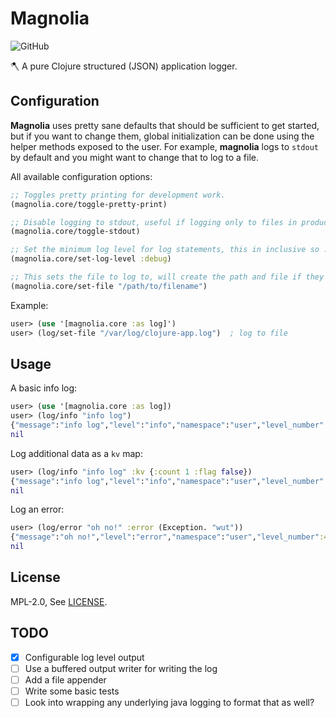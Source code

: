 # Magnolia

<img alt="GitHub" src="https://img.shields.io/github/license/rgrmrts/magnolia">

🪓 A pure Clojure structured (JSON) application logger.

## Configuration

**Magnolia** uses pretty sane defaults that should be sufficient to get started, but if you want to change them, global initialization can be done using the helper methods exposed to the user. For example, **magnolia** logs to `stdout` by default and you might want to change that to log to a file.

All available configuration options:

``` clojure
;; Toggles pretty printing for development work.
(magnolia.core/toggle-pretty-print)

;; Disable logging to stdout, useful if logging only to files in production environments.
(magnolia.core/toggle-stdout)

;; Set the minimum log level for log statements, this in inclusive so :debug is the most permissive, :warn will only log warnings and higher (see level-mapping).
(magnolia.core/set-log-level :debug)

;; This sets the file to log to, will create the path and file if they don't already exist.
(magnolia.core/set-file "/path/to/filename")
```

Example:

``` clojure
user> (use '[magnolia.core :as log]')
user> (log/set-file "/var/log/clojure-app.log")  ; log to file
```

## Usage

A basic info log:

``` clojure
user> (use '[magnolia.core :as log])
user> (log/info "info log")
{"message":"info log","level":"info","namespace":"user","level_number":20,"timestamp":"2020-07-21T23:13:35.990164Z"}
nil
```

Log additional data as a `kv` map:

``` clojure
user> (log/info "info log" :kv {:count 1 :flag false})
{"message":"info log","level":"info","namespace":"user","level_number":20,"timestamp":"2020-07-21T23:14:29.114702Z","kv":{"count":1,"flag":false}}
nil
```

Log an error:

``` clojure
user> (log/error "oh no!" :error (Exception. "wut"))
{"message":"oh no!","level":"error","namespace":"user","level_number":40,"timestamp":"2020-07-21T23:15:05.447581Z","error":"java.lang.Exception: wut","stacktrace":"user$eval11942.invokeStatic(NO_SOURCE_FILE:55)\n...java.base\/java.lang.Thread.run(Thread.java:832)"}
nil
```

## License

MPL-2.0, See [LICENSE](LICENSE).

## TODO

- [x] Configurable log level output
- [ ] Use a buffered output writer for writing the log
- [ ] Add a file appender
- [ ] Write some basic tests
- [ ] Look into wrapping any underlying java logging to format that as well?
